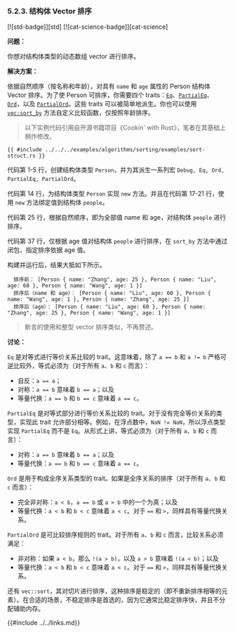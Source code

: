 ### 5.2.3. 结构体 Vector 排序

[![std-badge]][std] [![cat-science-badge]][cat-science]

**问题：**

你想对结构体类型的动态数组 vector 进行排序。

**解决方案：**

依据自然顺序（按名称和年龄），对具有 `name` 和 `age` 属性的 Person 结构体 Vector 排序。为了使 Person 可排序，你需要四个 traits：[`Eq`]、[`PartialEq`]、[`Ord`]，以及 [`PartialOrd`]。这些 traits 可以被简单地派生。你也可以使用 [`vec:sort_by`] 方法自定义比较函数，仅按照年龄排序。

> 以下实例代码引用自开源书籍项目《Cookin' with Rust》，笔者在其基础上稍作修改。

```rust,edition2018
{{ #include ../../../examples/algorithms/sorting/examples/sort-struct.rs }}
```

代码第 1-5 行，创建结构体类型 `Person`，并为其派生一系列宏 `Debug, Eq, Ord, PartialEq, PartialOrd`。

代码第 14 行，为结构体类型 `Person` 实现 `new` 方法。并且在代码第 17-21 行，使用 `new` 方法绑定值到结构体 `people`。

代码第 25 行，根据自然顺序，即为全部值 name 和 age，对结构体 `people` 进行排序。

代码第 37 行，仅根据 age 值对结构体 `people` 进行排序，在 `sort_by` 方法中通过闭包，指定排序依据 age 值。

构建并运行后，结果大抵如下所示。

``` shell 
  排序前： [Person { name: "Zhang", age: 25 }, Person { name: "Liu", age: 60 }, Person { name: "Wang", age: 1 }]
  排序后（name 和 age）： [Person { name: "Liu", age: 60 }, Person { name: "Wang", age: 1 }, Person { name: "Zhang", age: 25 }]
  排序后（age）： [Person { name: "Liu", age: 60 }, Person { name: "Zhang", age: 25 }, Person { name: "Wang", age: 1 }]
```

> 断言的使用和整型 vector 排序类似，不再赘述。

**讨论：**

`Eq` 是对等式进行等价关系比较的 trait。这意味着，除了 `a == b` 和 `a != b` 严格可逆比较外，等式必须为（对于所有 `a`、`b` 和 `c` 而言）：
- 自反：`a == a`；
- 对称：`a == b` 意味着 `b == a`；以及
- 等量代换：`a == b` 和 `b == c` 意味着 `a == c`。

`PartialEq` 是对等式部分进行等价关系比较的 trait。对于没有完全等价关系的类型，实现此 trait 允许部分相等。例如，在浮点数中，`NaN != NaN`，所以浮点类型实现 `PartialEq` 而不是 `Eq`。从形式上讲，等式必须为（对于所有 `a`、`b` 和 `c` 而言）：
- 对称：`a == b` 意味着 `b == a`；以及
- 等量代换：`a == b` 和 `b == c` 意味着 `a == c`。

`Ord` 是用于构成全序关系类型的 trait。如果是全序关系的排序（对于所有 `a`、`b` 和 `c` 而言）：
- 完全非对称：`a < b`，`a == b` 或 `a > b` 中的一个为真；以及
- 等量代换：`a < b` 和 `b < c` 意味着 `a < c`。对于 `==` 和 `>`，同样具有等量代换关系。

`PartialOrd` 是可比较排序规则的 trait。对于所有 `a`、`b` 和 `c` 而言，比较关系必须满足：
- 非对称：如果 `a < b`，那么 `!(a > b)`，以及 `a > b` 意味着 `!(a < b)`；以及
- 等量代换：`a < b` 和 `b < c` 意味着 `a < c`。对于 `==` 和 `>`，同样具有等量代换关系。

还有 `vec::sort`，其对切片进行排序，这种排序是稳定的（即不重新排序相等的元素）。在合适的场景，不稳定排序是首选的，因为它通常比稳定排序快，并且不分配辅助内存。

[`Eq`]: https://doc.rust-lang.org/std/cmp/trait.Eq.html 
[`PartialEq`]: https://doc.rust-lang.org/std/cmp/trait.PartialEq.html
[`Ord`]: https://doc.rust-lang.org/std/cmp/trait.Ord.html
[`PartialOrd`]: https://doc.rust-lang.org/std/cmp/trait.PartialOrd.html
[`vec:sort_by`]: https://doc.rust-lang.org/std/vec/struct.Vec.html#method.sort_by

{{#include ../../links.md}}
